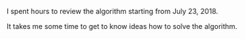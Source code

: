 I spent hours to review the algorithm starting from July 23, 2018. 

It takes me some time to get to know ideas how to solve the algorithm. 
